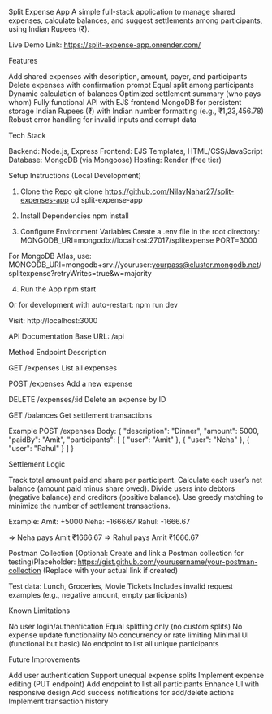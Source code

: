 Split Expense App
A simple full-stack application to manage shared expenses, calculate balances, and suggest settlements among participants, using Indian Rupees (₹).

Live Demo
Link: https://split-expense-app.onrender.com/ 

Features

Add shared expenses with description, amount, payer, and participants
Delete expenses with confirmation prompt
Equal split among participants
Dynamic calculation of balances
Optimized settlement summary (who pays whom)
Fully functional API with EJS frontend
MongoDB for persistent storage
Indian Rupees (₹) with Indian number formatting (e.g., ₹1,23,456.78)
Robust error handling for invalid inputs and corrupt data


Tech Stack

Backend: Node.js, Express
Frontend: EJS Templates, HTML/CSS/JavaScript
Database: MongoDB (via Mongoose)
Hosting: Render (free tier)


Setup Instructions (Local Development)
1. Clone the Repo
git clone https://github.com/NilayNahar27/split-expenses-app
cd split-expense-app

2. Install Dependencies
npm install

3. Configure Environment Variables
Create a .env file in the root directory:
MONGODB_URI=mongodb://localhost:27017/splitexpense
PORT=3000

For MongoDB Atlas, use:
MONGODB_URI=mongodb+srv://youruser:yourpass@cluster.mongodb.net/splitexpense?retryWrites=true&w=majority

4. Run the App
npm start

Or for development with auto-restart:
npm run dev

Visit: http://localhost:3000

API Documentation
Base URL: /api



Method
Endpoint
Description



GET
/expenses
List all expenses


POST
/expenses
Add a new expense


DELETE
/expenses/:id
Delete an expense by ID


GET
/balances
Get settlement transactions


Example POST /expenses Body:
{
  "description": "Dinner",
  "amount": 5000,
  "paidBy": "Amit",
  "participants": [
    { "user": "Amit" },
    { "user": "Neha" },
    { "user": "Rahul" }
  ]
}


Settlement Logic

Track total amount paid and share per participant.
Calculate each user’s net balance (amount paid minus share owed).
Divide users into debtors (negative balance) and creditors (positive balance).
Use greedy matching to minimize the number of settlement transactions.

Example:
Amit: +5000
Neha: -1666.67
Rahul: -1666.67

=> Neha pays Amit ₹1666.67
=> Rahul pays Amit ₹1666.67


Postman Collection
(Optional: Create and link a Postman collection for testing)Placeholder: https://gist.github.com/yourusername/your-postman-collection (Replace with your actual link if created)

Test data: Lunch, Groceries, Movie Tickets
Includes invalid request examples (e.g., negative amount, empty participants)


Known Limitations

No user login/authentication
Equal splitting only (no custom splits)
No expense update functionality
No concurrency or rate limiting
Minimal UI (functional but basic)
No endpoint to list all unique participants


Future Improvements

Add user authentication
Support unequal expense splits
Implement expense editing (PUT endpoint)
Add endpoint to list all participants
Enhance UI with responsive design
Add success notifications for add/delete actions
Implement transaction history


